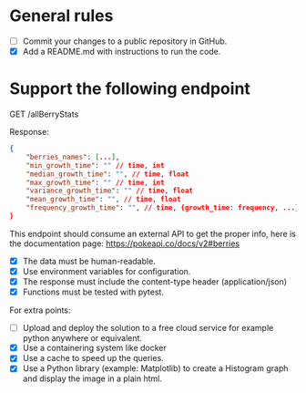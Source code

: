 
# General rules
- [ ] Commit your changes to a public repository in GitHub.
- [x] Add a README.md with instructions to run the code.

# Support the following endpoint
GET /allBerryStats

Response:

```json
{
    "berries_names": [...],
    "min_growth_time": "" // time, int
    "median_growth_time": "", // time, float
    "max_growth_time": "" // time, int
    "variance_growth_time": "" // time, float
    "mean_growth_time": "", // time, float
    "frequency_growth_time": "", // time, {growth_time: frequency, ...}
}
```

This endpoint should consume an external API to get the proper info, here is the documentation page: https://pokeapi.co/docs/v2#berries

- [x] The data must be human-readable.
- [x] Use environment variables for configuration.
- [x] The response must include the content-type header (application/json)
- [x] Functions must be tested with pytest.

For extra points:
- [ ] Upload and deploy the solution to a free cloud service for example python anywhere or equivalent.
- [x] Use a containering system like docker
- [x] Use a cache to speed up the queries.
- [x] Use a Python library (example: Matplotlib) to create a Histogram graph and display the image in a plain html.
